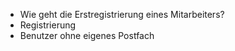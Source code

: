 - Wie geht die Erstregistrierung eines Mitarbeiters?
- Registrierung
- Benutzer ohne eigenes Postfach